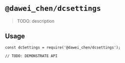 # `@dawei_chen/dcsettings`

> TODO: description

## Usage

```
const dcSettings = require('@dawei_chen/dcsettings');

// TODO: DEMONSTRATE API
```
